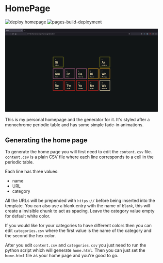 # HomePage

[![deploy homepage](https://github.com/lnhrnndz/homepage/actions/workflows/deploy.yml/badge.svg)](https://github.com/lnhrnndz/homepage/actions/workflows/deploy.yml)
[![pages-build-deployment](https://github.com/lnhrnndz/homepage/actions/workflows/pages/pages-build-deployment/badge.svg)](https://github.com/lnhrnndz/homepage/actions/workflows/pages/pages-build-deployment)

![Screenshot of HomePage](screenshot.png "Screenshot of HomePage")

This is my personal homepage and the generator for it.
It's styled after a monochrome periodic table and has some simple fade-in animations.

## Generating the home page

To generate the home page you will first need to edit the `content.csv` file.
`content.csv` is a plain CSV file where each line corresponds to a cell in the periodic table.

Each line has three values:
* name
* URL
* category

All the URLs will be prepended with `https://` before being inserted into the template.
You can also use a blank entry with the name of `blank`, this will create a invisible chunk to act as spacing.
Leave the category value empty for default white color.

If you would like for your categories to have different colors then you can edit `categories.csv`
where the first value is the name of the category and the second the hex color.

After you edit `content.csv` and `categories.csv` you just need to run the python script which will generate `home.html`.
Then you can just set the `home.html` file as your home page and you're good to go.
